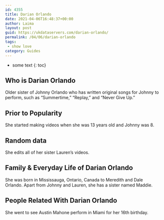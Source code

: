```yaml
---
id: 4355
title: Darian Orlando
date: 2021-04-06T16:48:37+00:00
author: Laima
layout: post
guid: https://ukdataservers.com/darian-orlando/
permalink: /04/06/darian-orlando
tags:
 - show love
category: Guides
---
```


* some text
{: toc}


## Who is Darian Orlando
                  
                  
                  
Older sister of Johnny Orlando who has written original songs for Johnny to perform, such as &#8220;Summertime,&#8221; &#8220;Replay,&#8221; and &#8220;Never Give Up.&#8221;
                  
              
            
              
            
                
                
                
## Prior to Popularity
                  
                  
                  
She started making videos when she was 13 years old and Johnny was 8.
                  
              
            
              
            
                
                
                
## Random data
                  
                  
                  
She edits all of her sister Lauren&#8217;s videos.
                  
              
            
              
            
                
                
                
## Family & Everyday Life of Darian Orlando
                  
                  
                  
She was born in Mississauga, Ontario, Canada to Meredith and Dale Orlando. Apart from Johnny and Lauren, she has a sister named Maddie.
                  
              
            
              
            
                
                
                
## People Related With Darian Orlando
                  
                  
                  
She went to see Austin Mahone perform in Miami for her 16th birthday.
                  
              
            
              
            
                
              
            
              
              
            
            
              
            
          
          
          